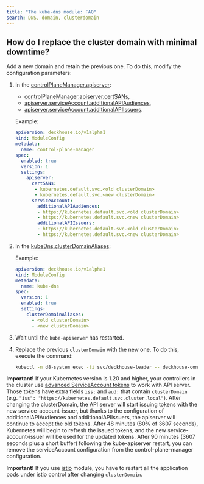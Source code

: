 ```yaml
---
title: "The kube-dns module: FAQ"
search: DNS, domain, clusterdomain
---
```


## How do I replace the cluster domain with minimal downtime?

Add a new domain and retain the previous one. To do this, modify the configuration parameters:

1. In the [controlPlaneManager.apiserver](../040-control-plane-manager/configuration.html):

   - [controlPlaneManager.apiserver.certSANs](../040-control-plane-manager/configuration.html#parameters-apiserver-certsans),
   - [apiserver.serviceAccount.additionalAPIAudiences](../040-control-plane-manager/configuration.html#parameters-apiserver-serviceaccount-additionalapiaudiences),
   - [apiserver.serviceAccount.additionalAPIIssuers](../040-control-plane-manager/configuration.html#parameters-apiserver-serviceaccount-additionalapiissuers).

   Example:

   ```yaml
   apiVersion: deckhouse.io/v1alpha1
   kind: ModuleConfig
   metadata:
     name: control-plane-manager
   spec:
     enabled: true
     version: 1
     settings:
       apiserver:
         certSANs:
          - kubernetes.default.svc.<old clusterDomain>
          - kubernetes.default.svc.<new clusterDomain>
         serviceAccount:
           additionalAPIAudiences:
           - https://kubernetes.default.svc.<old clusterDomain>
           - https://kubernetes.default.svc.<new clusterDomain>
           additionalAPIIssuers:
           - https://kubernetes.default.svc.<old clusterDomain>
           - https://kubernetes.default.svc.<new clusterDomain>
   ```

1. In the [kubeDns.clusterDomainAliases](configuration.html#parameters):

   Example:

   ```yaml
   apiVersion: deckhouse.io/v1alpha1
   kind: ModuleConfig
   metadata:
     name: kube-dns
   spec:
     version: 1
     enabled: true
     settings:
       clusterDomainAliases:
         - <old clusterDomain>
         - <new clusterDomain>
   ```

1. Wait until the `kube-apiserver` has restarted.
1. Replace the previous `clusterDomain` with the new one. To do this, execute the command:

   ```bash
   kubectl -n d8-system exec -ti svc/deckhouse-leader -- deckhouse-controller edit cluster-configuration
   ```

**Important!** If your Kubernetes version is 1.20 and higher, your controllers in the cluster use [advanced ServiceAccount tokens](https://kubernetes.io/docs/tasks/configure-pod-container/configure-service-account/#service-account-token-volume-projection) to work with API server. Those tokens have extra fields `iss:` and `aud:` that contain `clusterDomain` (e.g. `"iss": "https://kubernetes.default.svc.cluster.local"`). After changing the clusterDomain, the API server will start issuing tokens with the new service-account-issuer, but thanks to the configuration of additionalAPIAudiences and additionalAPIIssuers, the apiserver will continue to accept the old tokens.
After 48 minutes (80% of 3607 seconds), Kubernetes will begin to refresh the issued tokens, and the new service-account-issuer will be used for the updated tokens. After 90 minutes (3607 seconds plus a short buffer) following the kube-apiserver restart, you can remove the serviceAccount configuration from the control-plane-manager configuration.

**Important!** If you use [istio](../../modules/110-istio/) module, you have to restart all the application pods under istio control after changing `clusterDomain`.
